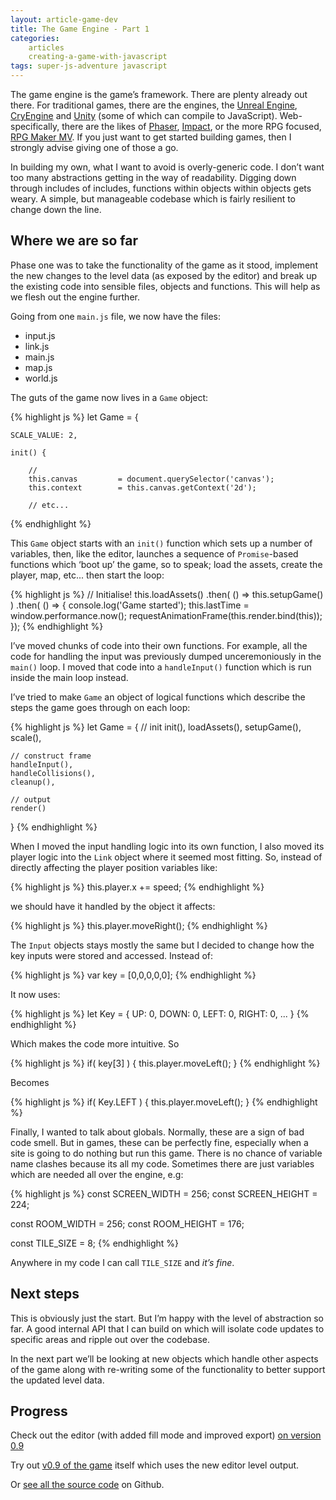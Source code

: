 ```yaml
---
layout: article-game-dev
title: The Game Engine - Part 1
categories:
    articles
    creating-a-game-with-javascript
tags: super-js-adventure javascript
---
```


The game engine is the game’s framework. There are plenty already out there. For traditional games, there are the engines, the [Unreal Engine](https://www.unrealengine.com/what-is-unreal-engine-4), [CryEngine](https://www.cryengine.com/) and [Unity](https://unity3d.com/) (some of which can compile to JavaScript). Web-specifically, there are the likes of [Phaser](https://phaser.io/), [Impact](http://impactjs.com/), or the more RPG focused, [RPG Maker MV](http://www.rpgmakerweb.com/products/programs/rpg-maker-mv). If you just want to get started building games, then I strongly advise giving one of those a go.

In building my own, what I want to avoid is overly-generic code. I don’t want too many abstractions getting in the way of readability. Digging down through includes of includes, functions within objects within objects gets weary. A simple, but manageable codebase which is fairly resilient to change down the line.

## Where we are so far

Phase one was to take the functionality of the game as it stood, implement the new changes to the level data (as exposed by the editor) and break up the existing code into sensible files, objects and functions. This will help as we flesh out the engine further.

Going from one `main.js` file, we now have the files:

- input.js
- link.js
- main.js
- map.js
- world.js

The guts of the game now lives in a `Game` object:

{% highlight js %}
let Game = {

    SCALE_VALUE: 2,

    init() {

        //
        this.canvas         = document.querySelector('canvas');
        this.context        = this.canvas.getContext('2d');

        // etc...
{% endhighlight %}

This `Game` object starts with an `init()` function which sets up a number of variables, then, like the editor, launches a sequence of `Promise`-based functions which ‘boot up’ the game, so to speak; load the assets, create the player, map, etc... then start the loop:

{% highlight js %}
 // Initialise!
this.loadAssets()
.then( () => this.setupGame() )
.then( () => {
    console.log('Game started');
    this.lastTime = window.performance.now();
    requestAnimationFrame(this.render.bind(this));
});
{% endhighlight %}

I’ve moved chunks of code into their own functions. For example, all the code for handling the input was  previously dumped unceremoniously in the `main()` loop. I moved that code into a `handleInput()` function which is run inside the main loop instead.

I’ve tried to make `Game` an object of logical functions which describe the steps the game goes through on each loop:

{% highlight js %}
let Game = {
    // init
    init(),
    loadAssets(),
    setupGame(),
    scale(),

    // construct frame
    handleInput(),
    handleCollisions(),
    cleanup(),
    
    // output
    render()
}
{% endhighlight %}

When I moved the input handling logic into its own function, I also moved its player logic into the `Link` object where it seemed most fitting. So, instead of directly affecting the player position variables like:

{% highlight js %}
this.player.x += speed;
{% endhighlight %}

we should have it handled by the object it affects:

{% highlight js %}
this.player.moveRight();
{% endhighlight %}

The `Input` objects stays mostly the same but I decided to change how the key inputs were stored and accessed. Instead of:

{% highlight js %}
var key = [0,0,0,0,0];
{% endhighlight %}

It now uses:

{% highlight js %}
let Key = {
    UP:     0,
    DOWN:   0,
    LEFT:   0,
    RIGHT:  0,
    ...
}
{% endhighlight %}

Which makes the code more intuitive. So

{% highlight js %}
if( key[3] ) {
    this.player.moveLeft();
}
{% endhighlight %}

Becomes

{% highlight js %}
if( Key.LEFT ) {
    this.player.moveLeft();
}
{% endhighlight %}

Finally, I wanted to talk about globals. Normally, these are a sign of bad code smell. But in games, these can be perfectly fine, especially when a site is going to do nothing but run this game. There is no chance of variable name clashes because its all my code. Sometimes there are just variables which are needed all over the engine, e.g:

{% highlight js %}
const SCREEN_WIDTH      = 256;
const SCREEN_HEIGHT     = 224;

const ROOM_WIDTH        = 256;
const ROOM_HEIGHT       = 176;

const TILE_SIZE         = 8;
{% endhighlight %}

Anywhere in my code I can call `TILE_SIZE` and _it’s fine_.

## Next steps

This is obviously just the start. But I’m happy with the level of abstraction so far. A good internal API that I can build on which will isolate code updates to specific areas and ripple out over the codebase.

In the next part we’ll be looking at new objects which handle other aspects of the game along with re-writing some of the functionality to better support the updated level data.

## Progress

Check out the editor (with added fill mode and improved export) [on version 0.9](/experiments/super-js-adventure/0.9/editor)

Try out [v0.9 of the game](/experiments/super-js-adventure/0.9) itself which uses the new editor level output.

Or [see all the source code](//github.com/gablaxian/super-js-adventure) on Github.